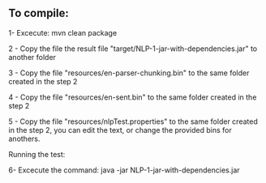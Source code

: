 To compile:
-----------

1- Excecute: mvn clean package

2 - Copy the file the result file "target/NLP-1-jar-with-dependencies.jar" to another folder

3 - Copy the file "resources/en-parser-chunking.bin" to the same folder created in the step 2

4 - Copy the file "resources/en-sent.bin" to the same folder created in the step 2

5 - Copy the file "resources/nlpTest.properties" to the same folder created in the step 2, you can edit the text, or change the provided bins for anothers.

Running the test:

6- Excecute the command: java -jar NLP-1-jar-with-dependencies.jar
